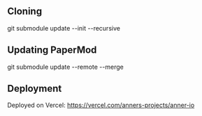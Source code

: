 ## Cloning

git submodule update --init --recursive

## Updating PaperMod

git submodule update --remote --merge

## Deployment

Deployed on Vercel:
https://vercel.com/anners-projects/anner-io
